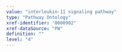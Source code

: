 ```yaml
---
value: "interleukin-11 signaling pathway"
type: "Pathway Ontology"
xref-identifier: "0000902"
xref-dataSource: "PW"
definition: ""
level: "4"
---
```

